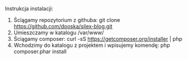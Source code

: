 Instrukcja instalacji:
1. Ściągamy repozytorium z githuba: git clone https://github.com/dooska/silex-blog.git
2. Umieszczamy w katalogu /var/www/
3. Ściągamy composer: curl -sS https://getcomposer.org/installer | php
4. Wchodzimy do katalogu z projektem i wpisujemy komendę: php composer.phar install

